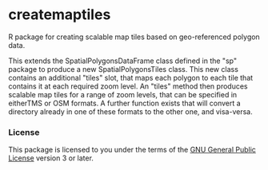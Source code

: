 createmaptiles
==============

R package for creating scalable map tiles based on geo-referenced polygon data.

This extends the SpatialPolygonsDataFrame class defined in the "sp" package to produce a new SpatialPolygonsTiles class. This new class contains an additional "tiles" slot, that maps each polygon to each tile that contains it at each required zoom level. An "tiles" method then produces scalable map tiles for a range of zoom levels, that can be specified in eitherTMS or OSM formats. A further function exists that will convert a directory already in one of these formats to the other one, and visa-versa.

### License

This package is licensed to you under the terms of the [GNU General Public License](http://www.gnu.org/licenses/gpl.html) version 3 or later.
